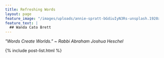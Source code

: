 ```yaml
---
title: Refreshing Words
layout: page
feature_image: "/images/uploads/annie-spratt-bGdiuIyN3Rs-unsplash.1920x400.jpg"
feature_text: |
  ## Wanda Cato Brett
---
```


_"Words Create Worlds." ~ Rabbi Abraham Joshua Heschel_


  {% include post-list.html %}
